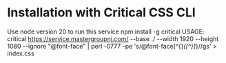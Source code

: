 # Installation with Critical CSS CLI

Use node version 20 to run this service
npm install -g critical
USAGE: 
critical https://service.mastergroupnj.com/ --base ./ --width 1920 --height 1080 --ignore "@font-face" | perl -0777 -pe 's/\@font-face[^{]*\{[^}]*\}//gs' > index.css